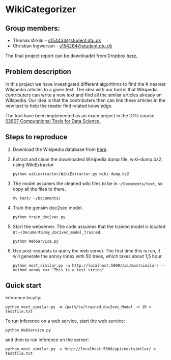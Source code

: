 # WikiCategorizer
## Group members:
* Thomas Ørkild - s154433@student.dtu.dk
* Christian Ingwersen - s154264@student.dtu.dk

The final project report can be downloadet from Dropbox [here.](https://www.dropbox.com/s/eb29nia0dav2dyj/Computational_Tools-final_report.pdf?dl=0)

## Problem description
In this project we have investigated different algorithms to find the K nearest Wikipedia articles to a given text. The idea with our tool is that Wikipedia contributers can write a new text and find all the similar articles already on Wikipedia. Our idea is that the contributers then can link these articles in the new text to help the reader find related knowledge. 

The tool have been implemented as an exam project in the DTU course [02807 Computational Tools for Data Science.](http://www2.compute.dtu.dk/courses/02807/)


## Steps to reproduce
1. Download the Wikipedia database from [here](https://archive.org/search.php?query=subject%3A%22enwiki%22%20AND%20subject%3A%22data%20dumps%22%20AND%20collection%3A%22wikimediadownloads%22).
2. Extract and clean the downloaded Wikipedia dump file, wiki-dump.bz2, using WikiExtractor
    ```
    python wikiextractor/WikiExtractor.py wiki-dump.bz2
    ```
3.  The model assumes the cleaned wiki files to be in `~/Documents/text`, so copy all the files to there. 
    ```
    mv text/ ~/Documents/
    ```
4. Train the gensim doc2vec model.
    ```
    python train_doc2vec.py
    ```
5. Start the webserver. The code assumes that the trained model is located at `~/Documents/my_doc2vec_model_trained`.
    ```
    python WebService.py
    ```

6. Use post-requests to query the web server. The first time this is run, it will generate the annoy index with 50 trees, which takes about 1,5 hour.
    ```
    python most_similar.py -u http://localhost:5000/api/mostsimilar/ --method annoy <<< "This is a test string"
    ```

## Quick start
Inference locally:
```
python most_similar.py -m /path/to/trained_doc2vec_Model -n 10 < testfile.txt
```

To run inference on a web service, start the web service:

```
python WebService.py
```

and then to run inference on the server:
```
python most_similar.py -u http://localhost:5000/api/mostsimilar/ < testfile.txt
```
 
